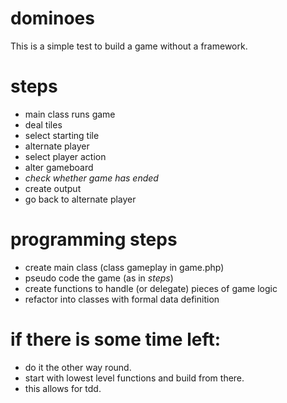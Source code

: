# dominoes 

This is a simple test to build a game without a framework. 

# steps
- main class runs game  
- deal tiles  
- select starting tile  
- alternate player  
- select player action  
- alter gameboard  
- _check whether game has ended_  
- create output  
- go back to alternate player  

# programming steps  
- create main class (class gameplay in game.php)  
- pseudo code the game (as in _steps_)  
- create functions to handle (or delegate) pieces of game logic  
- refactor into classes with formal data definition  

# if there is some time left:  
- do it the other way round. 
- start with lowest level functions and build from there.  
- this allows for tdd.  
